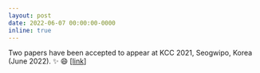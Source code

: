 ```yaml
---
layout: post
date: 2022-06-07 00:00:00-0000
inline: true
---
```


Two papers have been accepted to appear at
KCC 2021, Seogwipo, Korea (June 2022). :sparkles: :smile: [<a href="https://www.kiise.or.kr/conference/kcc/2022/">link</a>]
